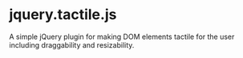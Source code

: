 # jquery.tactile.js
A simple jQuery plugin for making DOM elements tactile for the user including draggability and resizability.
